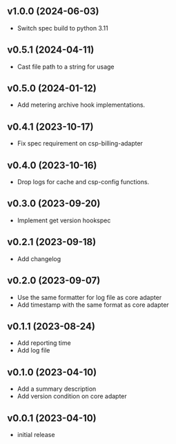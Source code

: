 v1.0.0 (2024-06-03)
-------------------

- Switch spec build to python 3.11

v0.5.1 (2024-04-11)
-------------------

- Cast file path to a string for usage

v0.5.0 (2024-01-12)
-------------------

- Add metering archive hook implementations.

v0.4.1 (2023-10-17)
-------------------

- Fix spec requirement on csp-billing-adapter

v0.4.0 (2023-10-16)
-------------------

- Drop logs for cache and csp-config functions.

v0.3.0 (2023-09-20)
-------------------

- Implement get version hookspec

v0.2.1 (2023-09-18)
-------------------

- Add changelog

v0.2.0 (2023-09-07)
-------------------

- Use the same formatter for log file
  as core adapter
- Add timestamp with the same format
  as core adapter

v0.1.1 (2023-08-24)
-------------------

- Add reporting time
- Add log file

v0.1.0 (2023-04-10)
-------------------

- Add a summary description
- Add version condition on core adapter

v0.0.1 (2023-04-10)
-------------------

- initial release
